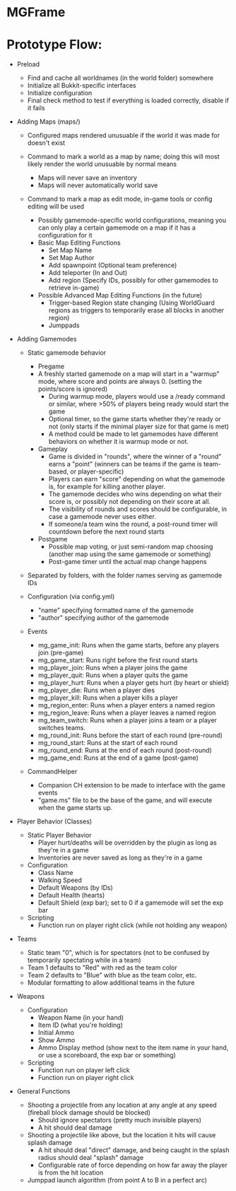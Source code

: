 MGFrame
========

Prototype Flow:
====
- Preload
  - Find and cache all worldnames (in the world folder) somewhere
  - Initialize all Bukkit-specific interfaces
  - Initialize configuration
  - Final check method to test if everything is loaded correctly, disable if it fails

- Adding Maps (maps/)
  - Configured maps rendered unusuable if the world it was made for doesn't exist

  - Command to mark a world as a map by name; doing this will most likely render the world unusuable by normal means
    - Maps will never save an inventory
    - Maps will never automatically world save

  - Command to mark a map as edit mode, in-game tools or config editing will be used
    - Possibly gamemode-specific world configurations, meaning you can only play a certain gamemode on a map if it has a configuration for it
    - Basic Map Editing Functions
      - Set Map Name
      - Set Map Author
      - Add spawnpoint (Optional team preference)
      - Add teleporter (In and Out)
      - Add region (Specify IDs, possibly for other gamemodes to retrieve in-game)
    - Possible Advanced Map Editing Functions (in the future)
      - Trigger-based Region state changing (Using WorldGuard regions as triggers to temporarily erase all blocks in another region)
      - Jumppads
- Adding Gamemodes
  - Static gamemode behavior
    - Pregame
    - A freshly started gamemode on a map will start in a "warmup" mode, where score and points are always 0. (setting the points/score is ignored)
      - During warmup mode, players would use a /ready command or similar, where >50% of players being ready would start the game
      - Optional timer, so the game starts whether they're ready or not (only starts if the minimal player size for that game is met)
      - A method could be made to let gamemodes have different behaviors on whether it is warmup mode or not.
    - Gameplay
      - Game is divided in "rounds", where the winner of a "round" earns a "point" (winners can be teams if the game is team-based, or player-specific)
      - Players can earn "score" depending on what the gamemode is, for example for killing another player.
      - The gamemode decides who wins depending on what their score is, or possibly not depending on their score at all.
      - The visibility of rounds and scores should be configurable, in case a gamemode never uses either.
      - If someone/a team wins the round, a post-round timer will countdown before the next round starts
    - Postgame
      - Possible map voting, or just semi-random map choosing (another map using the same gamemode or something)
      - Post-game timer until the actual map change happens

  - Separated by folders, with the folder names serving as gamemode IDs

  - Configuration (via config.yml)
    - "name" specifying formatted name of the gamemode
    - "author" specifying author of the gamemode

  - Events
    - mg_game_init: Runs when the game starts, before any players join (pre-game)
    - mg_game_start: Runs right before the first round starts
    - mg_player_join: Runs when a player joins the game
    - mg_player_quit: Runs when a player quits the game
    - mg_player_hurt: Runs when a player gets hurt (by heart or shield)
    - mg_player_die: Runs when a player dies
    - mg_player_kill: Runs when a player kills a player
    - mg_region_enter: Runs when a player enters a named region
    - mg_region_leave: Runs when a player leaves a named region
    - mg_team_switch: Runs when a player joins a team or a player switches teams.
    - mg_round_init: Runs before the start of each round (pre-round)
    - mg_round_start: Runs at the start of each round
    - mg_round_end: Runs at the end of each round (post-round)
    - mg_game_end: Runs at the end of a game (post-game)

  - CommandHelper
    - Companion CH extension to be made to interface with the game events
    - "game.ms" file to be the base of the game, and will execute when the game starts up.

- Player Behavior (Classes)
  - Static Player Behavior
    - Player hurt/deaths will be overridden by the plugin as long as they're in a game
    - Inventories are never saved as long as they're in a game
  - Configuration
    - Class Name
    - Walking Speed
    - Default Weapons (by IDs)
    - Default Health (hearts)
    - Default Shield (exp bar); set to 0 if a gamemode will set the exp bar
  - Scripting
    - Function run on player right click (while not holding any weapon)

- Teams
  - Static team "0", which is for spectators (not to be confused by temporarily spectating while in a team)
  - Team 1 defaults to "Red" with red as the team color
  - Team 2 defaults to "Blue" with blue as the team color, etc.
  - Modular formatting to allow additional teams in the future

- Weapons
  - Configuration
    - Weapon Name (in your hand)
    - Item ID (what you're holding)
    - Initial Ammo
    - Show Ammo
    - Ammo Display method (show next to the item name in your hand, or use a scoreboard, the exp bar or something)
  - Scripting
    - Function run on player left click
    - Function run on player right click

- General Functions
  - Shooting a projectile from any location at any angle at any speed (fireball block damage should be blocked)
    - Should ignore spectators (pretty much invisible players)
    - A hit should deal damage
  - Shooting a projectile like above, but the location it hits will cause splash damage
    - A hit should deal "direct" damage, and being caught in the splash radius should deal "splash" damage
    - Configurable rate of force depending on how far away the player is from the hit location
  - Jumppad launch algorithm (from point A to B in a perfect arc)
